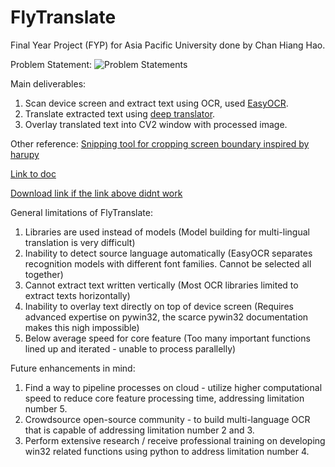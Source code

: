 # FlyTranslate

Final Year Project (FYP) for Asia Pacific University done by Chan Hiang Hao.


Problem Statement:
![Problem Statements](https://github.com/chanhh01/FlyTranslate/assets/84566394/8cd8002e-e494-4862-8194-4e2df3a84d50)


Main deliverables:
1. Scan device screen and extract text using OCR, used [EasyOCR](https://github.com/JaidedAI/EasyOCR).
2. Translate extracted text using [deep translator](https://github.com/nidhaloff/deep-translator).
3. Overlay translated text into CV2 window with processed image.

Other reference:
[Snipping tool for cropping screen boundary inspired by](https://github.com/harupy/snipping-tool/tree/master) [harupy](https://github.com/harupy)

[Link to doc](https://cloudmails-my.sharepoint.com/:w:/g/personal/tp055637_mail_apu_edu_my/EbJZWb5KOJpOgm-Q9kTi2LgB5Wb13L3raIebHM2vqShQUw?e=aMBvq0)

[Download link if the link above didnt work](https://github.com/chanhh01/FlyTranslate/files/12816943/FYP_Doc.docx)


General limitations of FlyTranslate:
1. Libraries are used instead of models (Model building for multi-lingual translation is very difficult)
2. Inability to detect source language automatically (EasyOCR separates recognition models with different font families. Cannot be selected all together)
3. Cannot extract text written vertically (Most OCR libraries limited to extract texts horizontally)
4. Inability to overlay text directly on top of device screen (Requires advanced expertise on pywin32, the scarce pywin32 documentation makes this nigh impossible)
5. Below average speed for core feature (Too many important functions lined up and iterated - unable to process parallelly)


Future enhancements in mind:
1. Find a way to pipeline processes on cloud - utilize higher computational speed to reduce core feature processing time, addressing limitation number 5.
2. Crowdsource open-source community - to build multi-language OCR that is capable of addressing limitation number 2 and 3.
3. Perform extensive research / receive professional training on developing win32 related functions using python to address limitation number 4.
